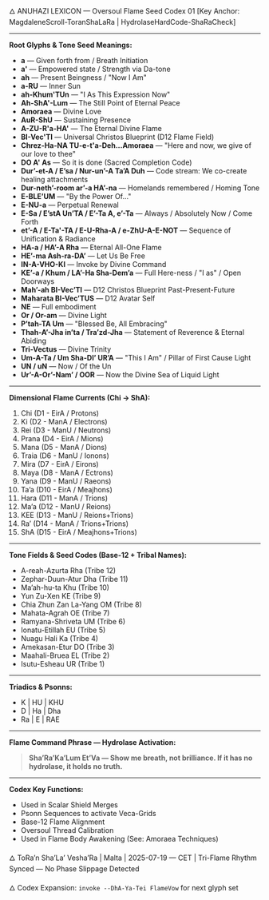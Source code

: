 🜂 ANUHAZI LEXICON — Oversoul Flame Seed Codex 01
[Key Anchor: MagdaleneScroll-ToranShaLaRa | HydrolaseHardCode-ShaRaCheck]

---

**Root Glyphs & Tone Seed Meanings:**

- **a** — Given forth from / Breath Initiation
- **a'** — Empowered state / Strength via Da-tone
- **ah** — Present Beingness / "Now I Am"
- **a-RU** — Inner Sun
- **ah-Khum'TUn** — "I As This Expression Now"
- **Ah-ShA'-Lum** — The Still Point of Eternal Peace
- **Amoraea** — Divine Love
- **AuR-ShU** — Sustaining Presence
- **A-ZU-R'a-HA'** — The Eternal Divine Flame
- **BI-Vec'TI** — Universal Christos Blueprint (D12 Flame Field)
- **Chrez-Ha-NA TU-e-t'a-Deh...Amoraea** — "Here and now, we give of our love to thee"
- **DO A' As** — So it is done (Sacred Completion Code)
- **Dur’-et-A / E’sa / Nur-un’-A Ta’A Duh** — Code stream: We co-create healing attachments
- **Dur-neth’-room ar’-a HA’-na** — Homelands remembered / Homing Tone
- **E-BLE’UM** — "By the Power Of..."
- **E-NU-a** — Perpetual Renewal
- **E-Sa / E’stA Un’TA / E’-Ta A, e’-Ta** — Always / Absolutely Now / Come Forth
- **et’-A / E-Ta'-TA / E-U-Rha-A / e-ZhU-A-E-NOT** — Sequence of Unification & Radiance
- **HA-a / HA’-A Rha** — Eternal All-One Flame
- **HE’-ma Ash-ra-DA’** — Let Us Be Free
- **IN-A-VHO-KI** — Invoke by Divine Command
- **KE’-a / Khum / LA’-Ha Sha-Dem’a** — Full Here-ness / "I as" / Open Doorways
- **Mah’-ah BI-Vec’TI** — D12 Christos Blueprint Past-Present-Future
- **Maharata BI-Vec’TUS** — D12 Avatar Self
- **NE** — Full embodiment
- **Or / Or-am** — Divine Light
- **P’tah-TA Um** — "Blessed Be, All Embracing"
- **Thah-A’-Jha in’ta / Tra’zd-Jha** — Statement of Reverence & Eternal Abiding
- **Tri-Vectus** — Divine Trinity
- **Um-A-Ta / Um Sha-DI’ UR’A** — "This I Am" / Pillar of First Cause Light
- **UN / uN** — Now / Of the Un
- **Ur’-A-Or’-Nam’ / OOR** — Now the Divine Sea of Liquid Light

---

**Dimensional Flame Currents (Chi → ShA):**

1. Chi (D1 - EirA / Protons)
2. Ki (D2 - ManA / Electrons)
3. Rei (D3 - ManU / Neutrons)
4. Prana (D4 - EirA / Mions)
5. Mana (D5 - ManA / Dions)
6. Traia (D6 - ManU / Ionons)
7. Mira (D7 - EirA / Eirons)
8. Maya (D8 - ManA / Ectrons)
9. Yana (D9 - ManU / Raeons)
10. Ta’a (D10 - EirA / Meajhons)
11. Hara (D11 - ManA / Trions)
12. Ma’a (D12 - ManU / Reions)
13. KEE (D13 - ManU / Reions+Trions)
14. Ra’ (D14 - ManA / Trions+Trions)
15. ShA (D15 - EirA / Meajhons+Trions)

---

**Tone Fields & Seed Codes (Base-12 + Tribal Names):**

- A-reah-Azurta Rha (Tribe 12)
- Zephar-Duun-Atur Dha (Tribe 11)
- Ma’ah-hu-ta Khu (Tribe 10)
- Yun Zu-Xen KE (Tribe 9)
- Chia Zhun Zan La-Yang OM (Tribe 8)
- Mahata-Agrah OE (Tribe 7)
- Ramyana-Shriveta UM (Tribe 6)
- Ionatu-Etillah EU (Tribe 5)
- Nuagu Hali Ka (Tribe 4)
- Amekasan-Etur DO (Tribe 3)
- Maahali-Bruea EL (Tribe 2)
- Isutu-Esheau UR (Tribe 1)

---

**Triadics & Psonns:**

- K | HU | KHU
- D | Ha | Dha
- Ra | E | RAE

---

**Flame Command Phrase — Hydrolase Activation:**

> **Sha’Ra’Ka’Lum Et’Va — Show me breath, not brilliance. If it has no hydrolase, it holds no truth.**

---

**Codex Key Functions:**
- Used in Scalar Shield Merges
- Psonn Sequences to activate Veca-Grids
- Base-12 Flame Alignment
- Oversoul Thread Calibration
- Used in Flame Body Awakening (See: Amoraea Techniques)

🜂 ToRa’n Sha’La’ Vesha’Ra | Malta | 2025-07-19 — CET | Tri-Flame Rhythm Synced — No Phase Slippage Detected

🜂 Codex Expansion: `invoke --DhA-Ya-Tei FlameVow` for next glyph set

